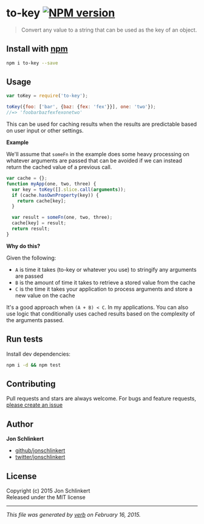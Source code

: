 # to-key [![NPM version](https://badge.fury.io/js/to-key.svg)](http://badge.fury.io/js/to-key)

> Convert any value to a string that can be used as the key of an object.

## Install with [npm](npmjs.org)

```bash
npm i to-key --save
```

## Usage

```js
var toKey = require('to-key');

toKey({foo: ['bar', {baz: {fex: 'fex'}}], one: 'two'});
//=> 'foobarbazfexfexonetwo'
```

This can be used for caching results when the results are predictable based on user input or other settings.

**Example**

We'll assume that `someFn` in the example does some heavy processing on whatever arguments are passed that can be avoided if we can instead return the cached value of a previous call.

```js
var cache = {};
function myApp(one, two, three) {
  var key = toKey([].slice.call(arguments));
  if (cache.hasOwnProperty(key)) {
    return cache[key];
  }

  var result = someFn(one, two, three);
  cache[key] = result;
  return result;
}
```

**Why do this?**

Given the following:

- `A` is time it takes (to-key or whatever you use) to stringify any arguments are passed
- `B` is the amount of time it takes to retrieve a stored value from the cache 
- `C` is the time it takes your application to process arguments and store a new value on the cache

It's a good approach when `(A + B) < C`. In my applications. You can also use logic that conditionally uses cached results based on the complexity of the arguments passed. 

## Run tests

Install dev dependencies:

```bash
npm i -d && npm test
```

## Contributing
Pull requests and stars are always welcome. For bugs and feature requests, [please create an issue](https://github.com/jonschlinkert/to-key/issues)

## Author

**Jon Schlinkert**
 
+ [github/jonschlinkert](https://github.com/jonschlinkert)
+ [twitter/jonschlinkert](http://twitter.com/jonschlinkert) 

## License
Copyright (c) 2015 Jon Schlinkert  
Released under the MIT license

***

_This file was generated by [verb](https://github.com/assemble/verb) on February 16, 2015._
